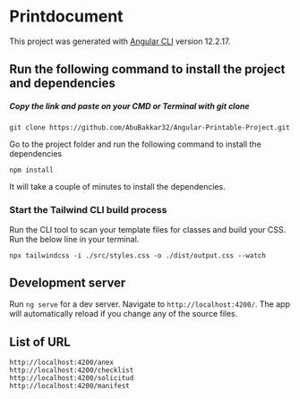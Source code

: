 # Printdocument

This project was generated with [Angular CLI](https://github.com/angular/angular-cli) version 12.2.17.

## Run the following command to install the project and dependencies

##### Copy the link and paste on your CMD or Terminal with git clone
```
git clone https://github.com/AbuBakkar32/Angular-Printable-Project.git
```
Go to the project folder and run the following command to install the dependencies
```
npm install
```
It will take a couple of minutes to install the dependencies.

### Start the Tailwind CLI build process
Run the CLI tool to scan your template files for classes and build your CSS.
Run the below line in your terminal.
```
npx tailwindcss -i ./src/styles.css -o ./dist/output.css --watch
```

## Development server

Run `ng serve` for a dev server. Navigate to `http://localhost:4200/`. The app will automatically reload if you change any of the source files.

## List of URL

```
http://localhost:4200/anex
http://localhost:4200/checklist
http://localhost:4200/solicitud
http://localhost:4200/manifest
```
